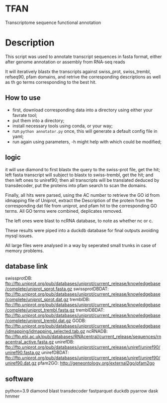 # TFAN
Transcriptome sequence functional annotation

# Description
This script was used to annotate transcript sequences in fasta format, either after genome annotation or assembly from RNA-seq reads

It will iteratively blastx the transcripts against swiss_prot, swiss_trembl, refseq90, pfam domains, and retrive the corresponding descriptions as well as th go terms corresponding to the best hit.

## How to use

- first, download corresponding data into a directory using either your favrate tool;
- put them into a directory;
- install necessary tools using conda, or your way;
- run `` python annotator.py `` once, this will generate a default config file in yaml;
- run again using parameters, -h might help with which could be modified;

## logic

  it will use diamond to first blastx the query to the swiss-prot file, get the hit; left fasta transcript will subject to blastx to swiss-trembl, get the hit; and then left ones to uniref90; then all transcripts will be translated deduced by transdecoder, put the proteins into pfam search to scan the domains.

  Finally, all hits were parsed, using the AC number to retrieve the GO id from idmapping file of Uniprot, extract the Description of the protein from the corresponding dat file from uniprot, and pfam hit to the corresponding GO terms. All GO terms were combined, deplicates removed. 
  
  The left ones were blast to ncRNA database, to note as whether nc or c.
  
  These results were piped into a duckdb database for final outputs avoiding mysql issues.

  All large files were analysed in a way by seperated small trunks in case of memory problems.

## database link

swissprotDB: ftp://ftp.uniprot.org/pub/databases/uniprot/current_release/knowledgebase/complete/uniprot_sprot.fasta.gz
swissprotDBDAT: ftp://ftp.uniprot.org/pub/databases/uniprot/current_release/knowledgebase/complete/uniprot_sprot.dat.gz
tremblDB: ftp://ftp.uniprot.org/pub/databases/uniprot/current_release/knowledgebase/complete/uniprot_trembl.fasta.gz
tremblDBDAT: ftp://ftp.uniprot.org/pub/databases/uniprot/current_release/knowledgebase/complete/uniprot_trembl.dat.gz
GODB: ftp://ftp.uniprot.org/pub/databases/uniprot/current_release/knowledgebase/idmapping/idmapping_selected.tab.gz
ncRNADB: ftp://ftp.ebi.ac.uk/pub/databases/RNAcentral/current_release/sequences/rnacentral_active.fasta.gz
unirefDB: ftp://ftp.uniprot.org/pub/databases/uniprot/current_release/uniref/uniref90/uniref90.fasta.gz
unirefDBDAT: ftp://ftp.uniprot.org/pub/databases/uniprot/current_release/uniref/uniref90/uniref90.dat.gz
pfam2GO: http://geneontology.org/external2go/pfam2go

## software

python=3.9
diamond
blast
transdecoder
fastparquet
duckdb
pyarrow
dask
hmmer
